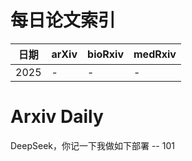 # 每日论文索引

| 日期 | arXiv | bioRxiv | medRxiv |
|------|-------|---------|---------|
| 2025 | - | - | - |











































































































































































































































































































































































































































































































































































# Arxiv Daily


DeepSeek，你记一下我做如下部署 -- 101
